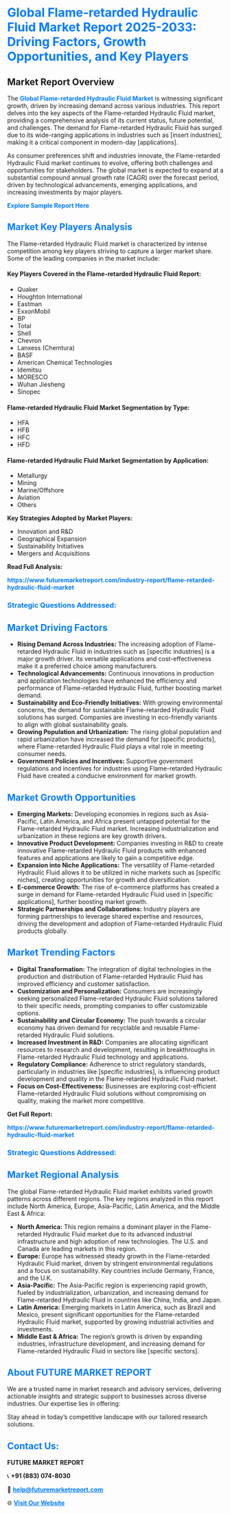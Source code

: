 <h1 style="color: #007BFF;">Global Flame-retarded Hydraulic Fluid Market Report 2025-2033: Driving Factors, Growth Opportunities, and Key Players</h1>

<section id="overview">
<h2>Market Report Overview</h2>
<p>The <a href="https://www.futuremarketreport.com/industry-report/flame-retarded-hydraulic-fluid-market" style="color: #007BFF; text-decoration: none;"><strong>Global Flame-retarded Hydraulic Fluid Market</strong></a> is witnessing significant growth, driven by increasing demand across various industries. This report delves into the key aspects of the Flame-retarded Hydraulic Fluid market, providing a comprehensive analysis of its current status, future potential, and challenges. The demand for Flame-retarded Hydraulic Fluid has surged due to its wide-ranging applications in industries such as [insert industries], making it a critical component in modern-day [applications].</p>
<p>As consumer preferences shift and industries innovate, the Flame-retarded Hydraulic Fluid market continues to evolve, offering both challenges and opportunities for stakeholders. The global market is expected to expand at a substantial compound annual growth rate (CAGR) over the forecast period, driven by technological advancements, emerging applications, and increasing investments by major players.</p>
</section>

<section id="overview">
<p><a href="https://www.futuremarketreport.com/request-sample/reportId=41890" style="color: #007BFF; text-decoration: none;"><strong>Explore Sample Report Here</strong></a></p>
</section>

<section id="key-players">
<h2 style="color: #007BFF;">Market Key Players Analysis</h2>
<p>The Flame-retarded Hydraulic Fluid market is characterized by intense competition among key players striving to capture a larger market share. Some of the leading companies in the market include:</p>
<h4>Key Players Covered in the Flame-retarded Hydraulic Fluid Report:</h4>
<ul><li>Quaker</li><li>Houghton International</li><li>Eastman</li><li>ExxonMobil</li><li>BP</li><li>Total</li><li>Shell</li><li>Chevron</li><li>Lanxess (Chemtura)</li><li>BASF</li><li>American Chemical Technologies</li><li>Idemitsu</li><li>MORESCO</li><li>Wuhan Jiesheng</li><li>Sinopec</li></ul>
<h4>Flame-retarded Hydraulic Fluid Market Segmentation by Type:</h4>
<ul><li>HFA</li><li>HFB</li><li>HFC</li><li>HFD</li></ul>

<h4>Flame-retarded Hydraulic Fluid Market Segmentation by Application:</h4>
<ul><li>Metallurgy</li><li>Mining</li><li>Marine/Offshore</li><li>Aviation</li><li>Others</li></ul>
<p><strong>Key Strategies Adopted by Market Players:</strong></p>
<ul>
<li>Innovation and R&D</li>
<li>Geographical Expansion</li>
<li>Sustainability Initiatives</li>
<li>Mergers and Acquisitions</li>
</ul>
</section>

<section>
<p><strong>Read Full Analysis: </strong></p><a href="https://www.futuremarketreport.com/industry-report/flame-retarded-hydraulic-fluid-market" style="color: #007BFF; text-decoration: none;"><strong>https://www.futuremarketreport.com/industry-report/flame-retarded-hydraulic-fluid-market</strong></a>
<h3 style="color: #007BFF;">Strategic Questions Addressed:</h3>
</section>

<section id="driving-factors">
<h2 style="color: #007BFF;">Market Driving Factors</h2>
<ul>
<li><strong>Rising Demand Across Industries:</strong> The increasing adoption of Flame-retarded Hydraulic Fluid in industries such as [specific industries] is a major growth driver. Its versatile applications and cost-effectiveness make it a preferred choice among manufacturers.</li>
<li><strong>Technological Advancements:</strong> Continuous innovations in production and application technologies have enhanced the efficiency and performance of Flame-retarded Hydraulic Fluid, further boosting market demand.</li>
<li><strong>Sustainability and Eco-Friendly Initiatives:</strong> With growing environmental concerns, the demand for sustainable Flame-retarded Hydraulic Fluid solutions has surged. Companies are investing in eco-friendly variants to align with global sustainability goals.</li>
<li><strong>Growing Population and Urbanization:</strong> The rising global population and rapid urbanization have increased the demand for [specific products], where Flame-retarded Hydraulic Fluid plays a vital role in meeting consumer needs.</li>
<li><strong>Government Policies and Incentives:</strong> Supportive government regulations and incentives for industries using Flame-retarded Hydraulic Fluid have created a conducive environment for market growth.</li>
</ul>
</section>

<section id="growth-opportunities">
<h2 style="color: #007BFF;">Market Growth Opportunities</h2>
<ul>
<li><strong>Emerging Markets:</strong> Developing economies in regions such as Asia-Pacific, Latin America, and Africa present untapped potential for the Flame-retarded Hydraulic Fluid market. Increasing industrialization and urbanization in these regions are key growth drivers.</li>
<li><strong>Innovative Product Development:</strong> Companies investing in R&D to create innovative Flame-retarded Hydraulic Fluid products with enhanced features and applications are likely to gain a competitive edge.</li>
<li><strong>Expansion into Niche Applications:</strong> The versatility of Flame-retarded Hydraulic Fluid allows it to be utilized in niche markets such as [specific niches], creating opportunities for growth and diversification.</li>
<li><strong>E-commerce Growth:</strong> The rise of e-commerce platforms has created a surge in demand for Flame-retarded Hydraulic Fluid used in [specific applications], further boosting market growth.</li>
<li><strong>Strategic Partnerships and Collaborations:</strong> Industry players are forming partnerships to leverage shared expertise and resources, driving the development and adoption of Flame-retarded Hydraulic Fluid products globally.</li>
</ul>
</section>

<section id="trending-factors">
<h2 style="color: #007BFF;">Market Trending Factors</h2>
<ul>
<li><strong>Digital Transformation:</strong> The integration of digital technologies in the production and distribution of Flame-retarded Hydraulic Fluid has improved efficiency and customer satisfaction.</li>
<li><strong>Customization and Personalization:</strong> Consumers are increasingly seeking personalized Flame-retarded Hydraulic Fluid solutions tailored to their specific needs, prompting companies to offer customizable options.</li>
<li><strong>Sustainability and Circular Economy:</strong> The push towards a circular economy has driven demand for recyclable and reusable Flame-retarded Hydraulic Fluid solutions.</li>
<li><strong>Increased Investment in R&D:</strong> Companies are allocating significant resources to research and development, resulting in breakthroughs in Flame-retarded Hydraulic Fluid technology and applications.</li>
<li><strong>Regulatory Compliance:</strong> Adherence to strict regulatory standards, particularly in industries like [specific industries], is influencing product development and quality in the Flame-retarded Hydraulic Fluid market.</li>
<li><strong>Focus on Cost-Effectiveness:</strong> Businesses are exploring cost-efficient Flame-retarded Hydraulic Fluid solutions without compromising on quality, making the market more competitive.</li>
</ul>
</section>

<section>
<p><strong>Get Full Report: </strong></p><a href="https://www.futuremarketreport.com/industry-report/flame-retarded-hydraulic-fluid-market" style="color: #007BFF; text-decoration: none;"><strong>https://www.futuremarketreport.com/industry-report/flame-retarded-hydraulic-fluid-market</strong></a>
<h3 style="color: #007BFF;">Strategic Questions Addressed:</h3>
</section>


<section id="regional-analysis">
<h2 style="color: #007BFF;">Market Regional Analysis</h2>
<p>The global Flame-retarded Hydraulic Fluid market exhibits varied growth patterns across different regions. The key regions analyzed in this report include North America, Europe, Asia-Pacific, Latin America, and the Middle East & Africa:</p>
<ul>
<li><strong>North America:</strong> This region remains a dominant player in the Flame-retarded Hydraulic Fluid market due to its advanced industrial infrastructure and high adoption of new technologies. The U.S. and Canada are leading markets in this region.</li>
<li><strong>Europe:</strong> Europe has witnessed steady growth in the Flame-retarded Hydraulic Fluid market, driven by stringent environmental regulations and a focus on sustainability. Key countries include Germany, France, and the U.K.</li>
<li><strong>Asia-Pacific:</strong> The Asia-Pacific region is experiencing rapid growth, fueled by industrialization, urbanization, and increasing demand for Flame-retarded Hydraulic Fluid in countries like China, India, and Japan.</li>
<li><strong>Latin America:</strong> Emerging markets in Latin America, such as Brazil and Mexico, present significant opportunities for the Flame-retarded Hydraulic Fluid market, supported by growing industrial activities and investments.</li>
<li><strong>Middle East & Africa:</strong> The region’s growth is driven by expanding industries, infrastructure development, and increasing demand for Flame-retarded Hydraulic Fluid in sectors like [specific sectors].</li>
</ul>
</section>

<footer>
<h2 style="color: #007BFF;">About FUTURE MARKET REPORT</h2>
<p>We are a trusted name in market research and advisory services, delivering actionable insights and strategic support to businesses across diverse industries. Our expertise lies in offering:</p>

<p>Stay ahead in today’s competitive landscape with our tailored research solutions.</p>

<h2 style="color: #007BFF;">Contact Us:</h2>
<p><strong>FUTURE MARKET REPORT</strong></p>
<p>📞 <strong>+91 (883) 074-8030</strong></p>
<p>📧 <strong><a href="mailto:help@futuremarketreport.com" style="color: #007BFF;">help@futuremarketreport.com</a></strong></p>
<p>🌐 <strong><a href="https://www.futuremarketreport.com/" style="color: #007BFF;">Visit Our Website</a></strong></p>
</footer>